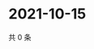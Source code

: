 # 2021-10-15

共 0 条

<!-- BEGIN WEIBO -->
<!-- 最后更新时间 Fri Oct 15 2021 11:11:41 GMT+0800 (China Standard Time) -->

<!-- END WEIBO -->
